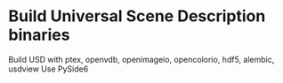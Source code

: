 # Build Universal Scene Description binaries

Build USD with ptex, openvdb, openimageio, opencolorio, hdf5, alembic, usdview
Use PySide6
